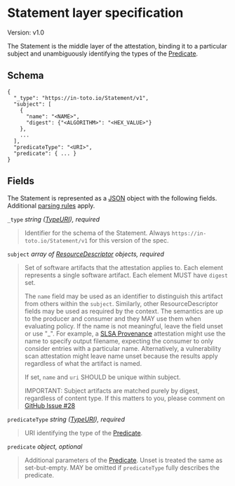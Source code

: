 # Statement layer specification

Version: v1.0

The Statement is the middle layer of the attestation, binding it to a
particular subject and unambiguously identifying the types of the
[Predicate].

## Schema

```jsonc
{
  "_type": "https://in-toto.io/Statement/v1",
  "subject": [
    {
      "name": "<NAME>",
      "digest": {"<ALGORITHM>": "<HEX_VALUE>"}
    },
    ...
  ],
  "predicateType": "<URI>",
  "predicate": { ... }
}
```

## Fields

The Statement is represented as a [JSON] object with the following fields.
Additional [parsing rules] apply.

`_type` _string ([TypeURI]), required_

> Identifier for the schema of the Statement. Always
> `https://in-toto.io/Statement/v1` for this version of the spec.

`subject` _array of [ResourceDescriptor] objects, required_

> Set of software artifacts that the attestation applies to. Each element
> represents a single software artifact. Each element MUST have `digest` set.
>
> The `name` field may be used as an identifier to distinguish this artifact
> from others within the `subject`. Similarly, other ResourceDescriptor fields
> may be used as required by the context. The semantics are up to the producer
> and consumer and they MAY use them when evaluating policy. If the name is not
> meaningful, leave the field unset or use "\_". For example, a
> [SLSA Provenance] attestation might use the name to specify output filename,
> expecting the consumer to only consider entries with a particular name.
> Alternatively, a vulnerability scan attestation might leave name unset because
> the results apply regardless of what the artifact is named.
>
> If set, `name` and `uri` SHOULD be unique within subject.
>
> IMPORTANT: Subject artifacts are matched purely by digest, regardless of
> content type. If this matters to you, please comment on
> [GitHub Issue #28](https://github.com/in-toto/attestation/issues/28)

`predicateType` _string ([TypeURI]), required_

> URI identifying the type of the [Predicate].

`predicate` _object, optional_

> Additional parameters of the [Predicate]. Unset is treated the same as
> set-but-empty. MAY be omitted if `predicateType` fully describes the
> predicate.

[ResourceDescriptor]: resource_descriptor.md
[JSON]: https://www.json.org/json-en.html
[Predicate]: predicate.md
[SLSA Provenance]: https://slsa.dev/provenance
[TypeURI]: field_types.md#TypeURI
[parsing rules]: README.md#parsing-rules
